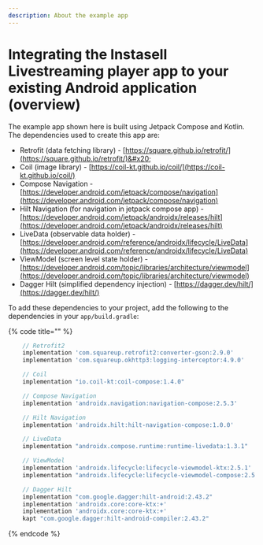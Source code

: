 ```yaml
---
description: About the example app
---
```


# Integrating the Instasell Livestreaming player app to your existing Android application (overview)

The example app shown here is built using Jetpack Compose and Kotlin. The dependencies used to create this app are:

* Retrofit (data fetching library) - [https://square.github.io/retrofit/](https://square.github.io/retrofit/)&#x20;
* Coil (image library) - [https://coil-kt.github.io/coil/](https://coil-kt.github.io/coil/)
* Compose Navigation - [https://developer.android.com/jetpack/compose/navigation](https://developer.android.com/jetpack/compose/navigation)
* Hilt Navigation (for navigation in jetpack compose app) - [https://developer.android.com/jetpack/androidx/releases/hilt](https://developer.android.com/jetpack/androidx/releases/hilt)
* LiveData (observable data holder) - [https://developer.android.com/reference/androidx/lifecycle/LiveData](https://developer.android.com/reference/androidx/lifecycle/LiveData)
* ViewModel (screen level state holder) - [https://developer.android.com/topic/libraries/architecture/viewmodel](https://developer.android.com/topic/libraries/architecture/viewmodel)
* Dagger Hilt (simplified dependency injection) - [https://dagger.dev/hilt/](https://dagger.dev/hilt/)

To add these dependencies to your project, add the following to the dependencies in your `app/build.gradle`:

{% code title="" %}
```groovy
    // Retrofit2
    implementation 'com.squareup.retrofit2:converter-gson:2.9.0'
    implementation 'com.squareup.okhttp3:logging-interceptor:4.9.0'

    // Coil
    implementation "io.coil-kt:coil-compose:1.4.0"

    // Compose Navigation
    implementation 'androidx.navigation:navigation-compose:2.5.3'

    // Hilt Navigation
    implementation 'androidx.hilt:hilt-navigation-compose:1.0.0'

    // LiveData
    implementation "androidx.compose.runtime:runtime-livedata:1.3.1"

    // ViewModel
    implementation 'androidx.lifecycle:lifecycle-viewmodel-ktx:2.5.1'
    implementation "androidx.lifecycle:lifecycle-viewmodel-compose:2.5.1"

    // Dagger Hilt
    implementation "com.google.dagger:hilt-android:2.43.2"
    implementation 'androidx.core:core-ktx:+'
    implementation 'androidx.core:core-ktx:+'
    kapt "com.google.dagger:hilt-android-compiler:2.43.2"
```
{% endcode %}

